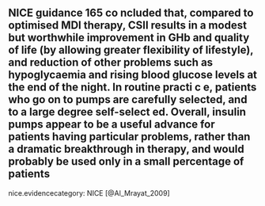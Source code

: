 NICE guidance 165 co ncluded that, compared to optimised MDI therapy, CSII results in a modest but worthwhile improvement in GHb and quality of life (by allowing greater flexibility of lifestyle), and reduction of other problems such as hypoglycaemia and rising blood glucose levels at the end of the night. In routine practi c e, patients who go on to pumps are carefully selected, and to a large degree self-select ed. Overall, insulin pumps appear to be a useful advance for patients having particular problems, rather than a dramatic breakthrough in therapy, and would probably be used only in a small percentage of patients
---
 nice.evidencecategory: NICE
[@Al_Mrayat_2009]
